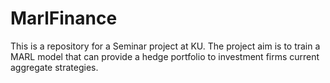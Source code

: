 # MarlFinance
This is a repository for a Seminar project at KU. The project aim is to train a MARL model that can provide a hedge portfolio to investment firms current aggregate strategies. 
